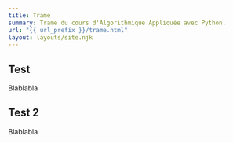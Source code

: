 ```yaml
---
title: Trame
summary: Trame du cours d'Algorithmique Appliquée avec Python.
url: "{{ url_prefix }}/trame.html"
layout: layouts/site.njk
---
```


## Test

Blablabla

## Test 2

Blablabla